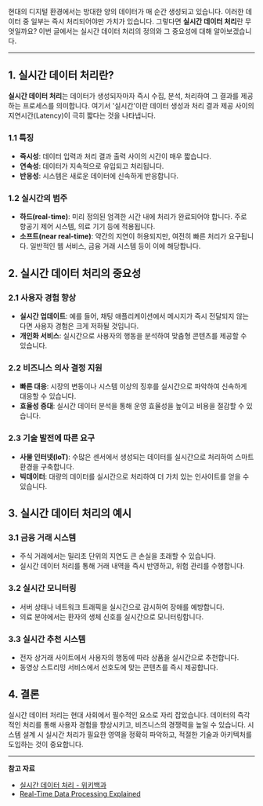 현대의 디지털 환경에서는 방대한 양의 데이터가 매 순간 생성되고 있습니다. 이러한 데이터 중 일부는 즉시 처리되어야만 가치가 있습니다. 그렇다면 **실시간 데이터 처리**란 무엇일까요? 이번 글에서는 실시간 데이터 처리의 정의와 그 중요성에 대해 알아보겠습니다.

---

## 1. 실시간 데이터 처리란?

**실시간 데이터 처리**는 데이터가 생성되자마자 즉시 수집, 분석, 처리하여 그 결과를 제공하는 프로세스를 의미합니다. 여기서 '실시간'이란 데이터 생성과 처리 결과 제공 사이의 지연시간(Latency)이 극히 짧다는 것을 나타냅니다.

### 1.1 특징

- **즉시성**: 데이터 입력과 처리 결과 출력 사이의 시간이 매우 짧습니다.
- **연속성**: 데이터가 지속적으로 유입되고 처리됩니다.
- **반응성**: 시스템은 새로운 데이터에 신속하게 반응합니다.

### 1.2 실시간의 범주

- **하드(real-time)**: 미리 정의된 엄격한 시간 내에 처리가 완료되어야 합니다. 주로 항공기 제어 시스템, 의료 기기 등에 적용됩니다.
- **소프트(near real-time)**: 약간의 지연이 허용되지만, 여전히 빠른 처리가 요구됩니다. 일반적인 웹 서비스, 금융 거래 시스템 등이 이에 해당합니다.

## 2. 실시간 데이터 처리의 중요성

### 2.1 사용자 경험 향상

- **실시간 업데이트**: 예를 들어, 채팅 애플리케이션에서 메시지가 즉시 전달되지 않는다면 사용자 경험은 크게 저하될 것입니다.
- **개인화 서비스**: 실시간으로 사용자의 행동을 분석하여 맞춤형 콘텐츠를 제공할 수 있습니다.

### 2.2 비즈니스 의사 결정 지원

- **빠른 대응**: 시장의 변동이나 시스템 이상의 징후를 실시간으로 파악하여 신속하게 대응할 수 있습니다.
- **효율성 증대**: 실시간 데이터 분석을 통해 운영 효율성을 높이고 비용을 절감할 수 있습니다.

### 2.3 기술 발전에 따른 요구

- **사물 인터넷(IoT)**: 수많은 센서에서 생성되는 데이터를 실시간으로 처리하여 스마트 환경을 구축합니다.
- **빅데이터**: 대량의 데이터를 실시간으로 처리하여 더 가치 있는 인사이트를 얻을 수 있습니다.

## 3. 실시간 데이터 처리의 예시

### 3.1 금융 거래 시스템

- 주식 거래에서는 밀리초 단위의 지연도 큰 손실을 초래할 수 있습니다.
- 실시간 데이터 처리를 통해 거래 내역을 즉시 반영하고, 위험 관리를 수행합니다.

### 3.2 실시간 모니터링

- 서버 상태나 네트워크 트래픽을 실시간으로 감시하여 장애를 예방합니다.
- 의료 분야에서는 환자의 생체 신호를 실시간으로 모니터링합니다.

### 3.3 실시간 추천 시스템

- 전자 상거래 사이트에서 사용자의 행동에 따라 상품을 실시간으로 추천합니다.
- 동영상 스트리밍 서비스에서 선호도에 맞는 콘텐츠를 즉시 제공합니다.

## 4. 결론

실시간 데이터 처리는 현대 사회에서 필수적인 요소로 자리 잡았습니다. 데이터의 즉각적인 처리를 통해 사용자 경험을 향상시키고, 비즈니스의 경쟁력을 높일 수 있습니다. 시스템 설계 시 실시간 처리가 필요한 영역을 정확히 파악하고, 적절한 기술과 아키텍처를 도입하는 것이 중요합니다.

---

**참고 자료**

- [실시간 데이터 처리 - 위키백과](https://ko.wikipedia.org/wiki/실시간_운영_체제)
- [Real-Time Data Processing Explained](https://www.gigaspaces.com/data-terms/real-time-data-processing)